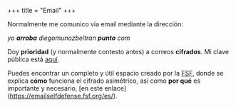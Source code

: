 +++
title = "Email"
+++

Normalmente me comunico vía email mediante la dirección:

_yo **arroba** diegomunozbeltran **punto** com_

Doy **prioridad** (y normalmente contesto antes) a correos **cifrados**. Mi clave pública está [aquí](https://diegomunozbeltran.com/diegoPublicKey.asc).

Puedes encontrar un completo y útil espacio creado por la [FSF](https://www.fsf.org), donde se explica **cómo** funciona el cifrado asimétrico, así como **por qué** es importante y necesario, [en este enlace] (https://emailselfdefense.fsf.org/es/).
